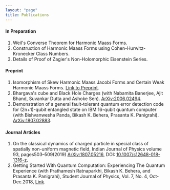 ```yaml
---
layout: "page"
title: Publications
---
```

#### In Preparation    

1. Weil's Converse Theorem for Harmonic Maass Forms.
2. Construction of Harmonic Maass Forms using Cohen-Hurwitz-Kronecker Class Numbers.
3. Details of Proof of Zagier's Non-Holomorphic Eisenstein Series.  

#### Preprint    

1. Isomorphism of Skew Harmonic Maass Jacobi Forms and Certain Weak Harmonic Maass Forms. [Link to Preprint](https://www.researchgate.net/publication/342098218_Isomorphism_of_Skew_Harmonic_Maass_Jacobi_Forms_and_Certain_Weak_Harmonic_Maass_Forms).  
2. Bhargava's cube and Black Hole Charges (with Nabamita Banerjee, Ajit Bhand, Suvankar Dutta and Ashoke Sen). [ArXiv:2006.02494](https://arxiv.org/abs/2006.02494).  
3. Demonstration of a general fault-tolerant quantum error detection code for (2n+1)-qubit entangled state on IBM 16-qubit quantum computer (with Bishvanwesha Panda, Bikash K. Behera, Prasanta K. Panigrahi). [ 	ArXiv:1807.02883](https://arxiv.org/abs/1807.02883). 
 
#### Journal Articles    

1. On the classical dynamics of charged particle in special class of spatially non-uniform magnetic field, Indian Journal of Physics volume 93, pages503–509(2019) [ArXiv:1807.05216](https://arxiv.org/abs/1807.05216), DOI: [10.1007/s12648-018-1316-z](https://link.springer.com/article/10.1007/s12648-018-1316-z).  
2. Getting Started With Quantum Computation: Experiencing The Quantum Experience (with Prathamesh Ratnaparkhi, Bikash K. Behera, and Prasanta K. Panigrahi), Student Journal of Physics, Vol. 7, No. 4, Oct-Dec.2018, [Link](https://www.iopb.res.in/~sjp/74final/3.pdf).

  
